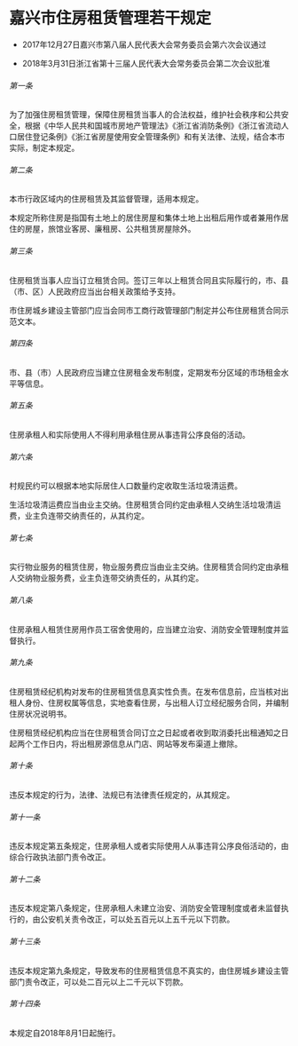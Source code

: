 # 嘉兴市住房租赁管理若干规定

- 2017年12月27日嘉兴市第八届人民代表大会常务委员会第六次会议通过

- 2018年3月31日浙江省第十三届人民代表大会常务委员会第二次会议批准

<!-- INFO END -->

###### 第一条

为了加强住房租赁管理，保障住房租赁当事人的合法权益，维护社会秩序和公共安全，根据《中华人民共和国城市房地产管理法》《浙江省消防条例》《浙江省流动人口居住登记条例》《浙江省房屋使用安全管理条例》和有关法律、法规，结合本市实际，制定本规定。

###### 第二条

本市行政区域内的住房租赁及其监督管理，适用本规定。

本规定所称住房是指国有土地上的居住房屋和集体土地上出租后用作或者兼用作居住的房屋，旅馆业客房、廉租房、公共租赁房屋除外。

###### 第三条

住房租赁当事人应当订立租赁合同。签订三年以上租赁合同且实际履行的，市、县（市、区）人民政府应当出台相关政策给予支持。

市住房城乡建设主管部门应当会同市工商行政管理部门制定并公布住房租赁合同示范文本。

###### 第四条

市、县（市）人民政府应当建立住房租金发布制度，定期发布分区域的市场租金水平等信息。

###### 第五条

住房承租人和实际使用人不得利用承租住房从事违背公序良俗的活动。

###### 第六条

村规民约可以根据本地实际居住人口数量约定收取生活垃圾清运费。

生活垃圾清运费应当由业主交纳。住房租赁合同约定由承租人交纳生活垃圾清运费，业主负连带交纳责任的，从其约定。

###### 第七条

实行物业服务的租赁住房，物业服务费应当由业主交纳。住房租赁合同约定由承租人交纳物业服务费，业主负连带交纳责任的，从其约定。

###### 第八条

住房承租人租赁住房用作员工宿舍使用的，应当建立治安、消防安全管理制度并监督执行。

###### 第九条

住房租赁经纪机构对发布的住房租赁信息真实性负责。在发布信息前，应当核对出租人身份、住房权属等信息，实地查看住房，与出租人订立经纪服务合同，并编制住房状况说明书。

住房租赁经纪机构应当在住房租赁合同订立之日起或者收到取消委托出租通知之日起两个工作日内，将出租房源信息从门店、网站等发布渠道上撤除。

###### 第十条

违反本规定的行为，法律、法规已有法律责任规定的，从其规定。

###### 第十一条

违反本规定第五条规定，住房承租人或者实际使用人从事违背公序良俗活动的，由综合行政执法部门责令改正。

###### 第十二条

违反本规定第八条规定，住房承租人未建立治安、消防安全管理制度或者未监督执行的，由公安机关责令改正，可以处五百元以上五千元以下罚款。

###### 第十三条

违反本规定第九条规定，导致发布的住房租赁信息不真实的，由住房城乡建设主管部门责令改正，可以处二百元以上二千元以下罚款。

###### 第十四条

本规定自2018年8月1日起施行。
